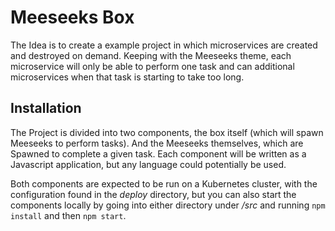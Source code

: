 # Meeseeks Box

The Idea is to create a example project in which microservices are created and destroyed on demand. Keeping with the
Meeseeks theme, each microservice will only be able to perform one task and can additional microservices when that
task is starting to take too long.

## Installation

The Project is divided into two components, the box itself (which will spawn Meeseeks to perform tasks). And the Meeseeks
themselves, which are Spawned to complete a given task. Each component will be written as a Javascript application, but
any language could potentially be used.

Both components are expected to be run on a Kubernetes cluster, with the configuration found in the _deploy_ directory,
but you can also start the components locally by going into either directory under _/src_ and running `npm install` and
then `npm start`. 
